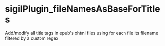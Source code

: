 # sigilPlugin_fileNamesAsBaseForTitles
Add/modify all title tags in epub's xhtml files using for each file its filename filtered by a custom regex
